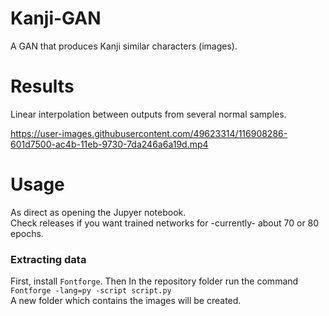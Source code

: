 # Kanji-GAN
A GAN that produces Kanji similar characters (images).

# Results
Linear interpolation between outputs from several normal samples.  

https://user-images.githubusercontent.com/49623314/116908286-601d7500-ac4b-11eb-9730-7da246a6a19d.mp4


# Usage
As direct as opening the Jupyer notebook.  
Check releases if you want trained networks for -currently- about 70 or 80 epochs.

### Extracting data
First, install `Fontforge`. Then In the repository folder run the command  
`Fontforge -lang=py -script script.py`  
A new folder which contains the images will be created.
